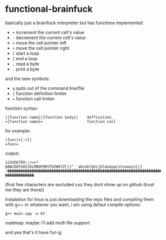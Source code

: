 # functional-brainfuck
basically just a brainfuck interpreter but has functions implemented

* `+` increment the current cell's value
* `-` decrement the current cell's value
* `<` move the cell pointer left
* `>` move the cell pointer right
* `[` start a loop
* `]` end a loop
* `,` read a byte
* `.` print a byte

and the new symbols:

* `q` quits out of the command line/file
* `|` function definition limiter
* `=` function call limiter


function syntax:

    |{function name}|{function body}|    deffinition 
    ={function name}=                    function call    


for example:

    |func|+[.+]|
    =func=

output:




    123456789:;<=>?@ABCDEFGHIJKLMNOPQRSTUVWXYZ[\]^_`abcdefghijklmnopqrstuvwxyz{|}   ~�������������������������������������������������������������������������������������������������������������������   �������������    

(first few characters are excluded cuz they dont show up on github (trust me they are there))

Instalation for linux is just downloading the repo files and compiling them with g++ or whatever you want, i am using defaul compile options:
    
    g++ main.cpp -o bf

roadmap:
maybe i'll add multi file support

and yea that's it have fun ig 



